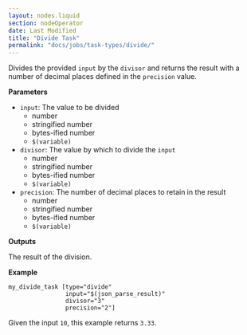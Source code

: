 ```yaml
---
layout: nodes.liquid
section: nodeOperator
date: Last Modified
title: "Divide Task"
permalink: "docs/jobs/task-types/divide/"
---
```


Divides the provided `input` by the `divisor` and returns the result with a number of decimal places defined in the `precision` value.

**Parameters**

- `input`: The value to be divided
    - number
    - stringified number
    - bytes-ified number
    - `$(variable)`
- `divisor`: The value by which to divide the `input`
    - number
    - stringified number
    - bytes-ified number
    - `$(variable)`
- `precision`: The number of decimal places to retain in the result
    - number
    - stringified number
    - bytes-ified number
    - `$(variable)`

**Outputs**

The result of the division.

**Example**

```jpv2
my_divide_task [type="divide"
                input="$(json_parse_result)"
                divisor="3"
                precision="2"]
```

Given the input `10`, this example returns `3.33`.
